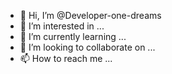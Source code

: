 - 👋 Hi, I’m @Developer-one-dreams
- 👀 I’m interested in ...
- 🌱 I’m currently learning ...
- 💞️ I’m looking to collaborate on ...
- 📫 How to reach me ...

<!---
Developer-one-dreams/Developer-one-dreams is a ✨ special ✨ repository because its `README.md` (this file) appears on your GitHub profile.
You can click the Preview link to take a look at your changes.
--->
